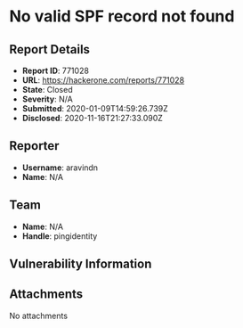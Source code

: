 # No valid SPF record not found

## Report Details
- **Report ID**: 771028
- **URL**: https://hackerone.com/reports/771028
- **State**: Closed
- **Severity**: N/A
- **Submitted**: 2020-01-09T14:59:26.739Z
- **Disclosed**: 2020-11-16T21:27:33.090Z

## Reporter
- **Username**: aravindn
- **Name**: N/A

## Team
- **Name**: N/A
- **Handle**: pingidentity

## Vulnerability Information


## Attachments
No attachments
